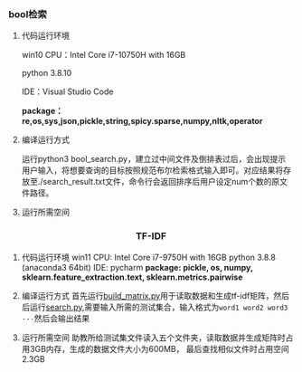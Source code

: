### bool检索

1. 代码运行环境 

   win10 CPU：Intel Core i7-10750H with 16GB

   python 3.8.10

   IDE：Visual Studio Code

   **package：re,os,sys,json,pickle,string,spicy.sparse,numpy,nltk,operator**

2. 编译运行方式

   运行python3 bool_search.py，建立过中间文件及倒排表过后，会出现提示用户输入，将想要查询的目标按照规范布尔检索格式输入即可。对应结果将存放至./search_result.txt文件，命令行会返回排序后用户设定num个数的原文件路径。

3. 运行所需空间

   



### <center>TF-IDF</center>

1. 代码运行环境
   win11 CPU: Intel Core i7-9750H with 16GB
   python 3.8.8 (anaconda3 64bit)
   IDE: pycharm
   **package: pickle, os, numpy, sklearn.feature_extraction.text, sklearn.metrics.pairwise**

2. 编译运行方式
   首先运行[build_matrix.py](./src/semantic_search/build_matrix.py)用于读取数据和生成tf-idf矩阵，然后后运行[search.py](./src/semantic_search/search.py),需要输入所需的测试集合，输入格式为`word1 word2 word3 ···`然后会输出结果

3. 运行所需空间
   助教所给测试集文件读入五个文件夹，读取数据并生成矩阵时占用3GB内存，生成的数据文件大小为600MB， 最后查找相似文件时占用空间2.3GB

   
